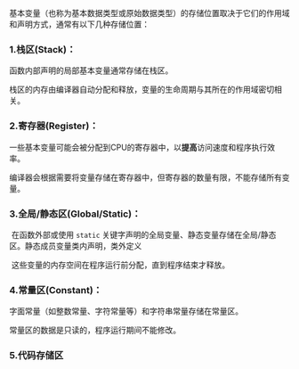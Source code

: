基本变量（也称为基本数据类型或原始数据类型）的存储位置取决于它们的作用域和声明方式，通常有以下几种存储位置：



### 1.栈区(Stack)：

   函数内部声明的局部基本变量通常存储在栈区。

   栈区的内存由编译器自动分配和释放，变量的生命周期与其所在的作用域密切相关。



### 2.寄存器(Register)：

​    一些基本变量可能会被分配到CPU的寄存器中，以**提高**访问速度和程序执行效率。

​    编译器会根据需要将变量存储在寄存器中，但寄存器的数量有限，不能存储所有变量。



### 3.全局/静态区(Global/Static)：

​    在函数外部或使用 `static` 关键字声明的全局变量、静态变量存储在全局/静态区。静态成员变量类内声明，类外定义

​    这些变量的内存空间在程序运行前分配，直到程序结束才释放。



### 4.常量区(Constant)：

   字面常量（如整数常量、字符常量等）和字符串常量存储在常量区。

   常量区的数据是只读的，程序运行期间不能修改。



### 5.代码存储区